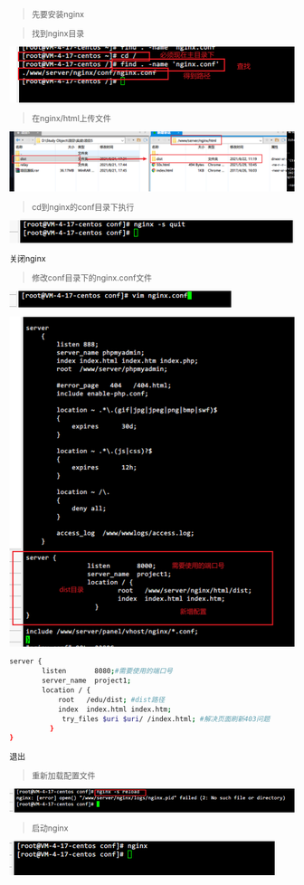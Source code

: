 > 先要安装nginx

> 找到nginx目录

![image-20210822115701868](通过nginx部署项目.assets/image-20210822115701868.png)

> 在nginx/html上传文件

![image-20210822120022629](通过nginx部署项目.assets/image-20210822120022629.png)

> cd到nginx的conf目录下执行

![image-20210822120249524](通过nginx部署项目.assets/image-20210822120249524.png)

关闭nginx

> 修改conf目录下的nginx.conf文件

![image-20210822120327431](通过nginx部署项目.assets/image-20210822120327431.png)

![image-20210822120450824](通过nginx部署项目.assets/image-20210822120450824.png)

```bash
server {        
		listen       8080;#需要使用的端口号   
		server_name  project1;        
		location / {            
			root   /edu/dist; #dist路径           
		 	index  index.html index.htm;
             try_files $uri $uri/ /index.html; #解决页面刷新403问题
		  }    
}

```

退出

> 重新加载配置文件

![image-20210822120553411](通过nginx部署项目.assets/image-20210822120553411.png)

> 启动nginx

![image-20210822120619998](通过nginx部署项目.assets/image-20210822120619998.png)

